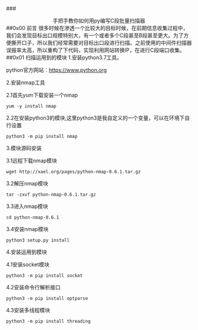 ###<center>手把手教你如何用py编写C段批量扫描器</center>
##0x00 前言
很多时候在渗透一个比较大的目标时候，在前期信息收集过程中，我们会发现目标出口规模特别大，有一个或者多个C段甚至B段甚至更大。为了方便撕开口子，所以我们经常需要对目标出口段进行扫描。之前使用的中间件扫描器误报率太高，所以重构了下代码，实现利用网站转换IP，在进行C段端口收集。
##0x01 扫描运用到的模块
1.安装python3.7工具。

python官方网站：https://www.python.org

2.安装nmap工具

2.1首先yum下载安装一个nmap

`yum -y install nmap`

2.2在安装python3的模块,这里python3是我自定义的一个变量，可以在环境下自行设置

`python3 -m pip install nmap`

3.模块源码安装

3.1远程下载nmap模块

`wget http://xael.org/pages/python-nmap-0.6.1.tar.gz`

3.2解压nmap模块

`tar -zxvf python-nmap-0.6.1.tar.gz`

3.3进入nmap模块

`cd python-nmap-0.6.1`

3.4安装nmap模块

`python3 setup.py install`

4.安装运用到模块

4.1安装socket模块

`python3 -m pip install socket`

4.2安装命令行解析接口

`python3 -m pip install optparse`

4.3安装多线程模块

`python3 -m pip install threading`